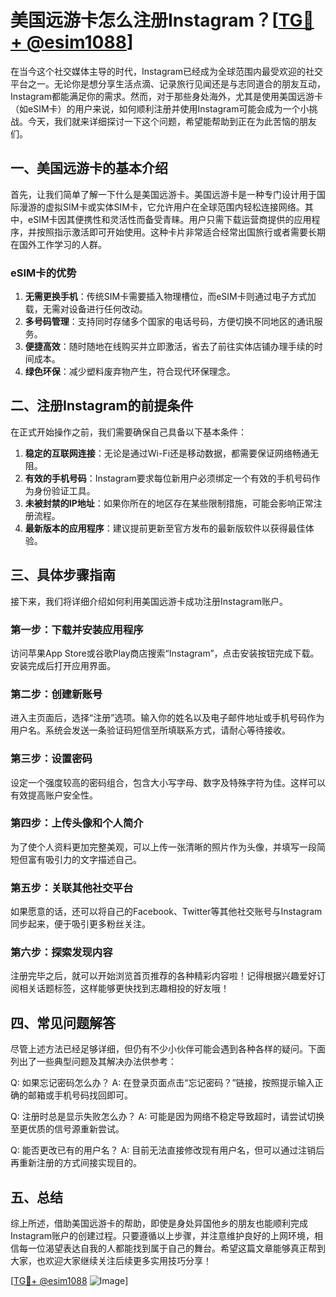 # 美国远游卡怎么注册Instagram？[[TG💪+ @esim1088](https://t.me/s/esim1088)]

在当今这个社交媒体主导的时代，Instagram已经成为全球范围内最受欢迎的社交平台之一。无论你是想分享生活点滴、记录旅行见闻还是与志同道合的朋友互动，Instagram都能满足你的需求。然而，对于那些身处海外，尤其是使用美国远游卡（如eSIM卡）的用户来说，如何顺利注册并使用Instagram可能会成为一个小挑战。今天，我们就来详细探讨一下这个问题，希望能帮助到正在为此苦恼的朋友们。

## 一、美国远游卡的基本介绍

首先，让我们简单了解一下什么是美国远游卡。美国远游卡是一种专门设计用于国际漫游的虚拟SIM卡或实体SIM卡，它允许用户在全球范围内轻松连接网络。其中，eSIM卡因其便携性和灵活性而备受青睐。用户只需下载运营商提供的应用程序，并按照指示激活即可开始使用。这种卡片非常适合经常出国旅行或者需要长期在国外工作学习的人群。

### eSIM卡的优势

1. **无需更换手机**：传统SIM卡需要插入物理槽位，而eSIM卡则通过电子方式加载，无需对设备进行任何改动。
2. **多号码管理**：支持同时存储多个国家的电话号码，方便切换不同地区的通讯服务。
3. **便捷高效**：随时随地在线购买并立即激活，省去了前往实体店铺办理手续的时间成本。
4. **绿色环保**：减少塑料废弃物产生，符合现代环保理念。

## 二、注册Instagram的前提条件

在正式开始操作之前，我们需要确保自己具备以下基本条件：

1. **稳定的互联网连接**：无论是通过Wi-Fi还是移动数据，都需要保证网络畅通无阻。
2. **有效的手机号码**：Instagram要求每位新用户必须绑定一个有效的手机号码作为身份验证工具。
3. **未被封禁的IP地址**：如果你所在的地区存在某些限制措施，可能会影响正常注册流程。
4. **最新版本的应用程序**：建议提前更新至官方发布的最新版软件以获得最佳体验。

## 三、具体步骤指南

接下来，我们将详细介绍如何利用美国远游卡成功注册Instagram账户。

### 第一步：下载并安装应用程序

访问苹果App Store或谷歌Play商店搜索“Instagram”，点击安装按钮完成下载。安装完成后打开应用界面。

### 第二步：创建新账号

进入主页面后，选择“注册”选项。输入你的姓名以及电子邮件地址或手机号码作为用户名。系统会发送一条验证码短信至所填联系方式，请耐心等待接收。

### 第三步：设置密码

设定一个强度较高的密码组合，包含大小写字母、数字及特殊字符为佳。这样可以有效提高账户安全性。

### 第四步：上传头像和个人简介

为了使个人资料更加完整美观，可以上传一张清晰的照片作为头像，并填写一段简短但富有吸引力的文字描述自己。

### 第五步：关联其他社交平台

如果愿意的话，还可以将自己的Facebook、Twitter等其他社交账号与Instagram同步起来，便于吸引更多粉丝关注。

### 第六步：探索发现内容

注册完毕之后，就可以开始浏览首页推荐的各种精彩内容啦！记得根据兴趣爱好订阅相关话题标签，这样能够更快找到志趣相投的好友哦！

## 四、常见问题解答

尽管上述方法已经足够详细，但仍有不少小伙伴可能会遇到各种各样的疑问。下面列出了一些典型问题及其解决办法供参考：

Q: 如果忘记密码怎么办？
A: 在登录页面点击“忘记密码？”链接，按照提示输入正确的邮箱或手机号码找回即可。

Q: 注册时总是显示失败怎么办？
A: 可能是因为网络不稳定导致超时，请尝试切换至更优质的信号源重新尝试。

Q: 能否更改已有的用户名？
A: 目前无法直接修改现有用户名，但可以通过注销后再重新注册的方式间接实现目的。

## 五、总结

综上所述，借助美国远游卡的帮助，即使是身处异国他乡的朋友也能顺利完成Instagram账户的创建过程。只要遵循以上步骤，并注意维护良好的上网环境，相信每一位渴望表达自我的人都能找到属于自己的舞台。希望这篇文章能够真正帮到大家，也欢迎大家继续关注后续更多实用技巧分享！

[[TG💪+ @esim1088](https://t.me/s/esim1088) ![Image](https://i.postimg.cc/4NQfJmqS/Snipaste-2025-05-13-00-14-12.png)]